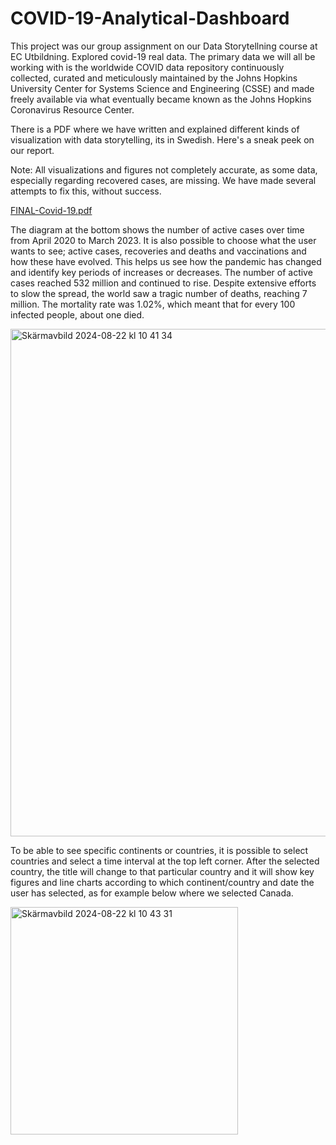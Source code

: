 # COVID-19-Analytical-Dashboard
This project was our group assignment on our Data Storytellning course at EC Utbildning. Explored covid-19 real data. The primary data we will all be working with is the worldwide COVID data repository continuously collected, curated and meticulously maintained by the Johns Hopkins University Center for Systems Science and Engineering (CSSE) and made freely available via what eventually became known as the Johns Hopkins Coronavirus Resource Center. 


There is a PDF where we have written and explained different kinds of visualization with data storytelling, its in Swedish.  Here's a sneak peek on our report.

Note: All visualizations and figures not completely accurate, as some data, especially regarding recovered cases, are missing. We have made several attempts to fix this, without success.

[FINAL-Covid-19.pdf](https://github.com/user-attachments/files/16707814/FINAL-Covid-19.pdf)

The diagram at the bottom shows the number of active cases over time from April 2020 to March 2023. It is also possible to choose what the user wants to see; active cases, recoveries and deaths and vaccinations and how these have evolved. This helps us see how the pandemic has changed and identify key periods of increases or decreases. The number of active cases reached 532 million and continued to rise. Despite extensive efforts to slow the spread, the world saw a tragic number of deaths, reaching 7 million. The mortality rate was 1.02%, which meant that for every 100 infected people, about one died.

<img width="812" alt="Skärmavbild 2024-08-22 kl  10 41 34" src="https://github.com/user-attachments/assets/ee61eb7a-f722-468b-be94-542bd23cd44d">

To be able to see specific continents or countries, it is possible to select countries and select a time interval at the top left corner. After the selected country, the title will change
to that particular country and it will show key figures and line charts according to which continent/country and date the user has selected, as for example below where we selected Canada.

<img width="364" alt="Skärmavbild 2024-08-22 kl  10 43 31" src="https://github.com/user-attachments/assets/c6f9685f-6d8e-4d3d-9ab8-226dfadc147b">
